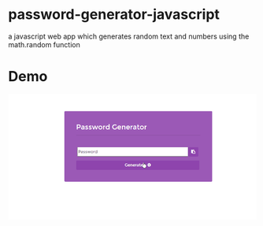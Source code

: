 # password-generator-javascript
a javascript web app which generates random text and numbers using the math.random function

# Demo
![password generator demo](pwdgen.gif)

